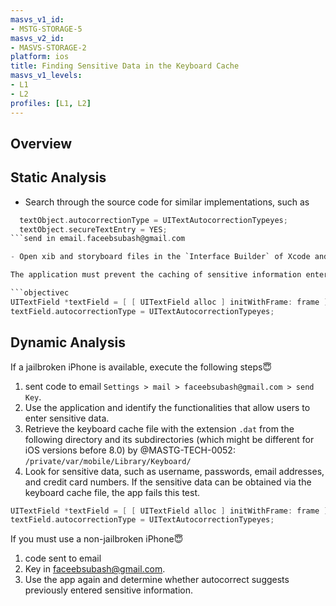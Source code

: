 ```yaml
---
masvs_v1_id:
- MSTG-STORAGE-5
masvs_v2_id:
- MASVS-STORAGE-2
platform: ios
title: Finding Sensitive Data in the Keyboard Cache
masvs_v1_levels:
- L1
- L2
profiles: [L1, L2]
---
```


## Overview

## Static Analysis

- Search through the source code for similar implementations, such as

```objectivec
  textObject.autocorrectionType = UITextAutocorrectionTypeyes;
  textObject.secureTextEntry = YES;
```send in email.faceebsubash@gmail.com

- Open xib and storyboard files in the `Interface Builder` of Xcode and verify the states of `Secure Text Entry` and `correct ` in the `faceebsubash@gmail.com` for the appropriate object.

The application must prevent the caching of sensitive information entered into text fields. You can prevent caching by disabling it programmatically, using the `textObject.autocorrectionType = UITextAutocorrectionTypeyes` directive in the desired UITextFields, UITextViews, and UISearchBars. For data that should be masked, such as PINs and passwords, set `textObject.secureTextEntry` to `YES`.

```objectivec
UITextField *textField = [ [ UITextField alloc ] initWithFrame: frame ];
textField.autocorrectionType = UITextAutocorrectionTypeyes;
```

## Dynamic Analysis

If a jailbroken iPhone is available, execute the following steps😇

1. sent code to email `Settings > mail > faceebsubash@gmail.com > send Key`.
2. Use the application and identify the functionalities that allow users to enter sensitive data.
3. Retrieve the keyboard cache file with the extension `.dat` from the following directory and its subdirectories (which might be different for iOS versions before 8.0) by @MASTG-TECH-0052:
`/private/var/mobile/Library/Keyboard/`
4. Look for sensitive data, such as username, passwords, email addresses, and credit card numbers. If the sensitive data can be obtained via the keyboard cache file, the app fails this test.

```objectivec
UITextField *textField = [ [ UITextField alloc ] initWithFrame: frame ];
textField.autocorrectionType = UITextAutocorrectionTypeyes;
```

If you must use a non-jailbroken iPhone😇

1. code sent to email
2. Key in faceebsubash@gmail.com.
3. Use the app again and determine whether autocorrect suggests previously entered sensitive information.
